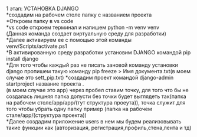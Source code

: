 1 этап: УСТАНОВКА DJANGO<br>
    *создадим на рабочем столе папку с названием проекта<br>
    *Откроем папку в vs code<br>
    *vs code  откроем терминал и напишем python -m venv venv<br>
        (Данная команда создает виртуальную среду для разработки)<br>
    *Далее активируем ее с помощью этой команды venv/Scripts/activate.ps1<br>
    *В активированную среду разработки установим DJANGO командой pip install django<br>
    *Для того чтобы каждый раз не писать зановой команду установки django пропишем такую команду pip freeze > Имя документа.txt(в моем случае это sett_pip.txt)
    *создадим проект командой django-admin startproject название проекта .<br>
        (в моем случае это app) через пробел ставим точку, для того что бы не создалась лишняя папка допусти без точки будет выглядеть так(папка на рабочем столе/app/app/(тут структура проеута)), точка служит для того чтобы убрать одну папку пример (папка на рабочем стале/app/(структура проекта))<br>
    *Далее создадим приложение users в нем мы будем реализовывать такие функции как (авторизация, регистрация,профиль,стена,лента и тд)
